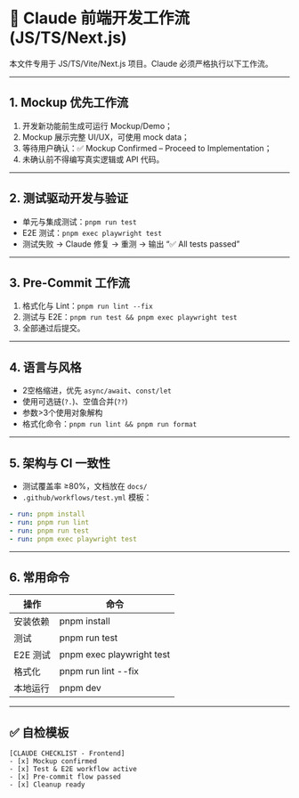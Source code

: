 # 🧭 Claude 前端开发工作流 (JS/TS/Next.js)
本文件专用于 JS/TS/Vite/Next.js 项目。Claude 必须严格执行以下工作流。

---

## 1. Mockup 优先工作流
1. 开发新功能前生成可运行 Mockup/Demo；
2. Mockup 展示完整 UI/UX，可使用 mock data；
3. 等待用户确认：✅ Mockup Confirmed – Proceed to Implementation；
4. 未确认前不得编写真实逻辑或 API 代码。

---

## 2. 测试驱动开发与验证
* 单元与集成测试：`pnpm run test`
* E2E 测试：`pnpm exec playwright test`
* 测试失败 → Claude 修复 → 重测 → 输出 “✅ All tests passed”

---

## 3. Pre-Commit 工作流
1. 格式化与 Lint：`pnpm run lint --fix`
2. 测试与 E2E：`pnpm run test && pnpm exec playwright test`
3. 全部通过后提交。

---

## 4. 语言与风格
* 2空格缩进，优先 `async/await`、`const/let`
* 使用可选链(`?.`)、空值合并(`??`)
* 参数>3个使用对象解构
* 格式化命令：`pnpm run lint && pnpm run format`

---

## 5. 架构与 CI 一致性
* 测试覆盖率 ≥80%，文档放在 `docs/`
* `.github/workflows/test.yml` 模板：
```yaml
- run: pnpm install
- run: pnpm run lint
- run: pnpm run test
- run: pnpm exec playwright test
```

---

## 6. 常用命令
| 操作 | 命令 |
|------|------|
| 安装依赖 | pnpm install |
| 测试 | pnpm run test |
| E2E 测试 | pnpm exec playwright test |
| 格式化 | pnpm run lint --fix |
| 本地运行 | pnpm dev |

---

## ✅ 自检模板
```
[CLAUDE CHECKLIST - Frontend]
- [x] Mockup confirmed
- [x] Test & E2E workflow active
- [x] Pre-commit flow passed
- [x] Cleanup ready
```
